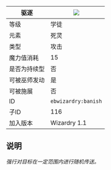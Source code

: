 | 驱逐 |![](https://github.com/Electroblob77/Wizardry/blob/1.12.2/src/main/resources/assets/ebwizardry/textures/spells/banish.png)|
|---|---|
| 等级 | 学徒 |
| 元素 | 死灵 |
| 类型 | 攻击 |
| 魔力值消耗 | 15 |
| 是否为持续型 | 否 |
| 可被巫师发动 | 是 |
| 可被施展 | 否 |
| ID | `ebwizardry:banish` |
| 子ID | 116 |
| 加入版本 | Wizardry 1.1 |
## 说明
_强行对目标在一定范围内进行随机传送。_
